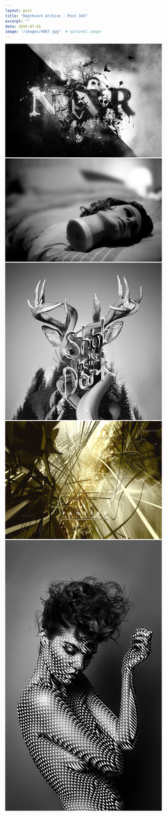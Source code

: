 ```yaml
---
layout: post
title: "Depthcore Archive - Post 343"
excerpt: ""
date: 2026-07-01
image: "/images/4067.jpg"  # optional image
---
```


<img src="/images/4067.jpg">
<img src="/images/4068.jpg" alt="4068.jpg"/>
<img src="/images/4069.jpg" alt="4069.jpg"/>
<img src="/images/407.jpg" alt="407.jpg"/>
<img src="/images/4071.jpg" alt="4071.jpg"/>
